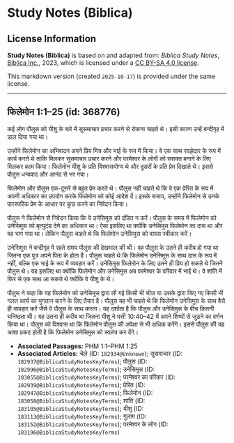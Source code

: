 # Study Notes (Biblica)

## License Information

**Study Notes (Biblica)** is based on and adapted from: _Biblica Study Notes_, [Biblica Inc.](https://www.biblica.com/), 2023, which is licensed under a [CC BY-SA 4.0 license](https://creativecommons.org/licenses/by-sa/4.0/legalcode.en).

This markdown version (created `2025-10-17`) is provided under the same license.



--------------------------------

## फिलेमोन 1:1–25 (id: 368776)

कई लोग पौलुस को यीशु के बारे में सुसमाचार प्रचार करने से रोकना चाहते थे। इसी कारण उन्हें बन्दीगृह में डाल दिया गया था।

उन्होंने फिलेमोन का अभिवादन अपने प्रिय मित्र और भाई के रूप में किया। वे एक साथ साझेदार के रूप में कार्य करते थे ताकि मिलकर सुसमाचार प्रचार करने और परमेश्वर के लोगों को सशक्त बनाने के लिए मिलकर काम किया। फिलेमोन यीशु के प्रति विश्वासयोग्य थे और दूसरों के प्रति प्रेम दिखाते थे। इससे पौलुस धन्यवाद और आनंद से भर गया।

फिलेमोन और पौलुस एक\-दूसरे से बहुत प्रेम करते थे। पौलुस नहीं चाहते थे कि वे एक प्रेरित के रूप में अपनी अधिकार का उपयोग करके फिलेमोन को कोई आदेश दें। इसके बजाय, उन्होंने फिलेमोन से उनके पारस्परिक प्रेम के आधार पर कुछ करने का निवेदन किया।

पौलुस ने फिलेमोन से निवेदन किया कि वे उनेसिमुस को दंडित न करें। पौलुस के समय में फिलेमोन को उनेसिमुस को मृत्युदंड देने का अधिकार था। ऐसा इसलिए था क्योंकि उनेसिमुस फिलेमोन का दास था और वह भाग गया था। लेकिन पौलुस चाहते थे कि फिलेमोन उनेसिमुस को वापस स्वीकार करें।

उनेसिमुस ने बन्दीगृह में रहते समय पौलुस की देखभाल की थी। वह पौलुस के उतने ही करीब हो गया था जितना एक पुत्र अपने पिता के होता है। पौलुस चाहते थे कि फिलेमोन उनेसिमुस के साथ दास के रूप में नहीं, बल्कि एक भाई के रूप में व्यवहार करें। उनेसिमुस फिलेमोन के लिए उतने ही प्रिय हो सकते थे जितने पौलुस थे। यह इसलिए था क्योंकि फिलेमोन और उनेसिमुस अब परमेश्वर के परिवार में भाई थे। वे शांति में फिर से एक साथ आ सकते थे क्योंकि वे यीशु के थे।  
  
पौलुस ने कहा कि वह फिलेमोन को उनेसिमुस द्वारा ली गई किसी भी चीज़ या उसके द्वारा किए गए किसी भी गलत कार्य का भुगतान करने के लिए तैयार है। पौलुस यह भी चाहते थे कि फिलेमोन उनेसिमुस के साथ वैसे ही व्यवहार करें जैसे वे पौलुस के साथ करता। यह दर्शाता है कि पौलुस और उनेसिमुस के बीच कितनी घनिष्ठता थी। यह उतना ही करीब था जितना यीशु ने मत्ती 10:40–42 में अपने शिष्यों से जुड़ने का वर्णन किया था। पौलुस को विश्वास था कि फिलेमोन पौलुस की अपेक्षा से भी अधिक करेंगे। इससे पौलुस की यह आशा प्रकट होती है कि फिलेमोन उनेसिमुस को स्वतंत्र कर देंगे।

* **Associated Passages:** PHM 1:1–PHM 1:25
* **Associated Articles:** चेले  (ID: `182934@Unknown`); सुसमाचार (ID: `182937@BiblicaStudyNotesKeyTerms`); पौलुस (ID: `182996@BiblicaStudyNotesKeyTerms`); उनेसिमुस (ID: `183055@BiblicaStudyNotesKeyTerms`); परमेश्वर का परिवार (ID: `182939@BiblicaStudyNotesKeyTerms`); प्रेरित (ID: `182947@BiblicaStudyNotesKeyTerms`); फिलेमोन (ID: `183058@BiblicaStudyNotesKeyTerms`); शांति (ID: `183105@BiblicaStudyNotesKeyTerms`); यीशु  (ID: `183113@BiblicaStudyNotesKeyTerms`); गुलाम (ID: `183152@BiblicaStudyNotesKeyTerms`); परमेश्वर के लोग  (ID: `183196@BiblicaStudyNotesKeyTerms`)

